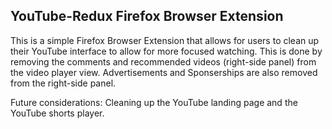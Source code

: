 ## YouTube-Redux Firefox Browser Extension

This is a simple Firefox Browser Extension that allows for users to clean up their YouTube interface to allow for more focused watching. This is done by removing the comments and recommended videos (right-side panel) from the video player view. Advertisements and Sponserships are also removed from the right-side panel. 

Future considerations: Cleaning up the YouTube landing page and the YouTube shorts player. 